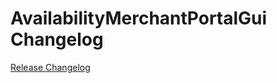 # AvailabilityMerchantPortalGui Changelog

[Release Changelog](https://github.com/spryker/availability-merchant-portal-gui/releases)
